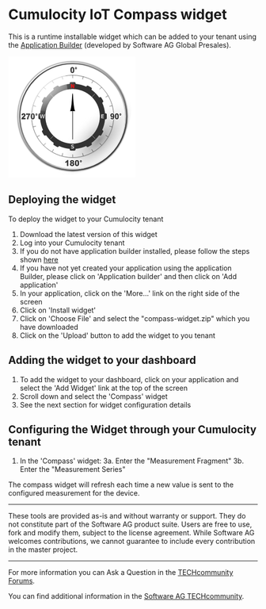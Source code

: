 ﻿# Cumulocity IoT Compass widget
This is a runtime installable widget which can be added to your tenant using the [Application Builder](https://github.com/SoftwareAG/cumulocity-app-builder) (developed by Software AG Global Presales).


![Compasswidget](compass-widget.png)


## Deploying the widget
To deploy the widget to your Cumulocity tenant

1. Download the latest version of this widget
2. Log into your Cumulocity tenant
3. If you do not have application builder installed, please follow the steps shown [here](https://github.com/SoftwareAG/cumulocity-app-builder)
4. If you have not yet created your application using the application Builder, please click on 'Application builder' and then click on 'Add application'
6. In your application, click on the 'More...' link on the right side of the screen
7. Click on 'Install widget'
8. Click on 'Choose File' and select the "compass-widget.zip" which you have downloaded
9.   Click on the 'Upload' button to add the widget to you tenant

## Adding the widget to your dashboard
1. To add the widget to your dashboard, click on your application and select the 'Add Widget' link at the top of the screen
2. Scroll down and select the 'Compass' widget
3. See the next section for widget configuration details
 

## Configuring the Widget through your Cumulocity tenant
1. In the 'Compass' widget:
    3a. Enter the "Measurement Fragment"
    3b. Enter the "Measurement Series"

The compass widget will refresh each time a new value is sent to the configured measurement for the device.

------------------------------

These tools are provided as-is and without warranty or support. They do not constitute part of the Software AG product suite. Users are free to use, fork and modify them, subject to the license agreement. While Software AG welcomes contributions, we cannot guarantee to include every contribution in the master project.
_____________________
For more information you can Ask a Question in the [TECHcommunity Forums](http://tech.forums.softwareag.com/techjforum/forums/list.page?product=cumulocity).

You can find additional information in the [Software AG TECHcommunity](http://techcommunity.softwareag.com/home/-/product/name/cumulocity).


